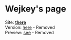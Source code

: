 # Wejkey's page

Site: __[there](https://wejkey.github.io)__ <br>
Version: [here](https://github.com/wejkey/wejkey.github.io/blob/main/VERSIONS.md) - Removed <br>
Preview: [see](https://wejkey.github.io/preview/) - Removed
